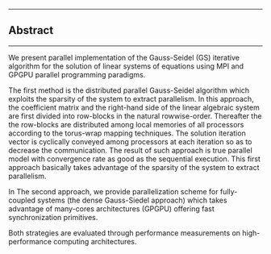 

-------
## Abstract
-------

<p> We present parallel implementation of the Gauss-Seidel (GS) iterative algorithm for the solution of linear systems of equations  using MPI and GPGPU  parallel programming paradigms. 
<p> The first method is the distributed parallel Gauss-Seidel algorithm which exploits the sparsity of the system to extract parallelism. In this approach, the coefficient matrix and the right-hand side of the linear algebraic system are first divided into row-blocks in the natural rowwise-order. Thereafter the the row-blocks are distributed among local memories of all processors according to the torus-wrap mapping techniques. The solution iteration vector is cyclically conveyed among processors at each iteration so as to decrease the communication. The result of such approach is true parallel model with convergence rate as good as the sequential execution. This first approach  basically takes advantage  of the sparsity of the system to extract parallelism. </p>


<p>In The second approach, we   provide  parallelization scheme for fully-coupled systems (the dense Gauss-Siedel approach) which takes advantage of many-cores architectures (GPGPU)  offering fast synchronization primitives. 
</p>

<p> 
Both strategies are evaluated through performance measurements on  high-performance computing architectures.
</p>
</p>
